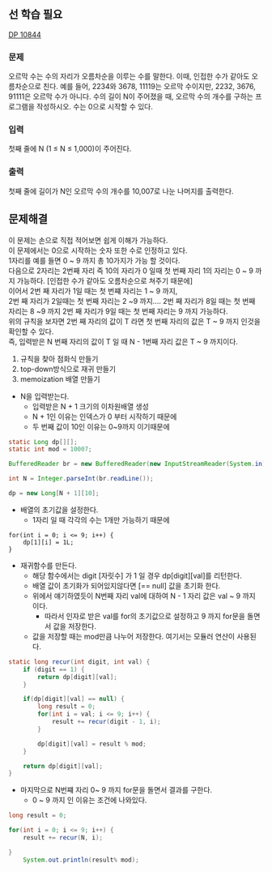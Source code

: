 ## 선 학습 필요
[DP 10844](https://github.com/xxx-sj/algorithm/tree/master/baekjoon/DP/src/date_2023_08_15/DP_10844)

### 문제
오르막 수는 수의 자리가 오름차순을 이루는 수를 말한다. 이때, 인접한 수가 같아도 오름차순으로 친다.
예를 들어, 2234와 3678, 11119는 오르막 수이지만, 2232, 3676, 91111은 오르막 수가 아니다.
수의 길이 N이 주어졌을 때, 오르막 수의 개수를 구하는 프로그램을 작성하시오. 수는 0으로 시작할 수 있다.

### 입력
첫째 줄에 N (1 ≤ N ≤ 1,000)이 주어진다.

### 출력
첫째 줄에 길이가 N인 오르막 수의 개수를 10,007로 나눈 나머지를 출력한다.

## 문제해결
이 문제는 손으로 직접 적어보면 쉽게 이해가 가능하다.   
이 문제에서는 0으로 시작하는 숫자 또한 수로 인정하고 있다.    
1자리를 예를 들면 0 ~ 9 까지 총 10가지가 가능 할 것이다.   
다음으로 2자리는 2번째 자리 즉 10의 자리가 0 일때 첫 번째 자리 1의 자리는 0 ~ 9 까지 가능하다. [인접한 수가 같아도 오름차순으로 쳐주기 때문에]  
이어서 2번 째 자리가 1일 때는 첫 번쨰 자리는 1 ~ 9 까지,   
2번 째 자리가 2일때는 첫 번째 자리는 2 ~9 까지....
2번 째 자리가 8일 때는 첫 번째 자리는 8 ~9 까지
2번 째  자리가 9일 때는 첫 번째 자리는 9 까지 가능하다.    
위의 규칙을 보자면 2번 째 자리의 값이 T 라면 첫 번째 자리의 값은  T ~ 9 까지 인것을 확인할 수 있다.   
즉, 입력받은 N 번째 자리의 값이 T 일 때 N - 1번째 자리 값은 T ~ 9 까지이다.


1. 규칙을 찾아 점화식 만들기
2. top-down방식으로 재귀 만들기
3. memoization 배열 만들기 

- N을 입력받는다.
  - 입력받은 N + 1 크기의 이차원배열 생성
  - N + 1인 이유는 인덱스가 0 부터 시작하기 때문에
  - 두 번째 값이 10인 이유는 0~9까지 이기때문에
```java
static Long dp[][];
static int mod = 10007;

BufferedReader br = new BufferedReader(new InputStreamReader(System.in));

int N = Integer.parseInt(br.readLine());

dp = new Long[N + 1][10];
```
- 배열의 초기값을 설정한다.
  - 1자리 일 때 각각의 수는 1개만 가능하기 때문에
```jpaql
for(int i = 0; i <= 9; i++) {
    dp[1][i] = 1L;
}
```
- 재귀함수를 만든다.
  - 해당 함수에서는 digit [자릿수] 가 1 일 경우 dp[digit][val]를 리턴한다.
  - 배열 값이 초기화가 되어있지않다면 [== null] 값을 초기화 한다.   
  - 위에서 얘기하였듯이 N번째 자리 val에 대하여 N - 1 자리 값은 val ~ 9 까지 이다.
    - 따라서 인자로 받은 val를 for의 초기값으로 설정하고 9 까지 for문을 돌면서 값을 저장한다.
  - 값을 저장할 때는 mod만큼 나누어 저장한다. 여기서는 모듈러 연산이 사용된다.   
```java
static long recur(int digit, int val) {
    if (digit == 1) {
        return dp[digit][val];
    }

    if(dp[digit][val] == null) {
        long result = 0;
        for(int i = val; i <= 9; i++) {
            result += recur(digit - 1, i);
        }

        dp[digit][val] = result % mod;
    }

    return dp[digit][val];
}
```
- 마지막으로 N번쨰 자리 0~ 9 까지 for문을 돌면서 결과를 구한다.
  - 0 ~ 9 까지 인 이유는 조건에 나와있다. 
```java 
long result = 0;

for(int i = 0; i <= 9; i++) {
    result += recur(N, i);

}
    System.out.println(result% mod);
```

